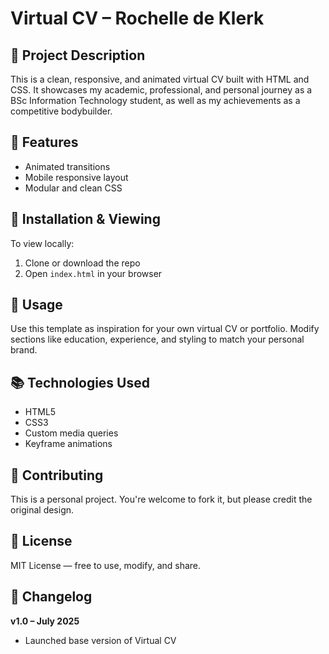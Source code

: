 # Virtual CV – Rochelle de Klerk

## 🌟 Project Description
This is a clean, responsive, and animated virtual CV built with HTML and CSS. It showcases my academic, professional, and personal journey as a BSc Information Technology student, as well as my achievements as a competitive bodybuilder.

## 🚀 Features
- Animated transitions
- Mobile responsive layout
- Modular and clean CSS

## 🔧 Installation & Viewing
To view locally:
1. Clone or download the repo
2. Open `index.html` in your browser

## 🎨 Usage
Use this template as inspiration for your own virtual CV or portfolio. Modify sections like education, experience, and styling to match your personal brand.

## 📚 Technologies Used
- HTML5
- CSS3
- Custom media queries
- Keyframe animations

## 🤝 Contributing
This is a personal project. You're welcome to fork it, but please credit the original design.

## 📄 License
MIT License — free to use, modify, and share.

## 📌 Changelog
**v1.0 – July 2025**
- Launched base version of Virtual CV

